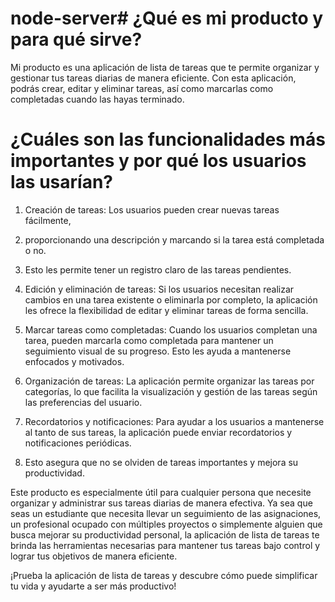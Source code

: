 # node-server# ¿Qué es mi producto y para qué sirve?

Mi producto es una aplicación de lista de tareas que te permite organizar y gestionar tus tareas diarias de manera eficiente.
Con esta aplicación, podrás crear, editar y eliminar tareas, así como marcarlas como completadas cuando las hayas terminado.

# ¿Cuáles son las funcionalidades más importantes y por qué los usuarios las usarían?

1. Creación de tareas: Los usuarios pueden crear nuevas tareas fácilmente,
2. proporcionando una descripción y marcando si la tarea está completada o no. 
3. Esto les permite tener un registro claro de las tareas pendientes.

2. Edición y eliminación de tareas: Si los usuarios necesitan realizar cambios en una tarea existente o eliminarla por completo, 
  la aplicación les ofrece la flexibilidad de editar y eliminar tareas de forma sencilla.

3. Marcar tareas como completadas: Cuando los usuarios completan una tarea,
 pueden marcarla como completada para mantener un seguimiento visual de su progreso. Esto les ayuda a mantenerse enfocados y motivados.

4. Organización de tareas: La aplicación permite organizar las tareas por categorías, 
 lo que facilita la visualización y gestión de las tareas según las preferencias del usuario.

5. Recordatorios y notificaciones: Para ayudar a los usuarios a mantenerse al tanto de sus tareas, 
 la aplicación puede enviar recordatorios y notificaciones periódicas.
 
6. Esto asegura que no se olviden de tareas importantes y mejora su productividad.

Este producto es especialmente útil para cualquier persona que necesite organizar y administrar sus tareas diarias de manera efectiva.
Ya sea que seas un estudiante que necesita llevar un seguimiento de las asignaciones,
un profesional ocupado con múltiples proyectos o simplemente alguien que busca mejorar su productividad personal,
la aplicación de lista de tareas te brinda las herramientas necesarias para mantener tus tareas bajo control y
lograr tus objetivos de manera eficiente.

¡Prueba la aplicación de lista de tareas y descubre cómo puede simplificar tu vida y ayudarte a ser más productivo!
